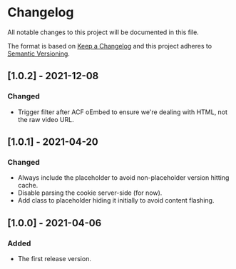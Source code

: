 # Changelog
All notable changes to this project will be documented in this file.

The format is based on [Keep a Changelog](http://keepachangelog.com/en/1.0.0/)
and this project adheres to [Semantic Versioning](http://semver.org/spec/v2.0.0.html).


## [1.0.2] - 2021-12-08

### Changed
- Trigger filter after ACF oEmbed to ensure we're dealing with HTML, not the raw video URL.

## [1.0.1] - 2021-04-20

### Changed
- Always include the placeholder to avoid non-placeholder version hitting cache.
- Disable parsing the cookie server-side (for now).
- Add class to placeholder hiding it initially to avoid content flashing.

## [1.0.0] - 2021-04-06

### Added
- The first release version.
